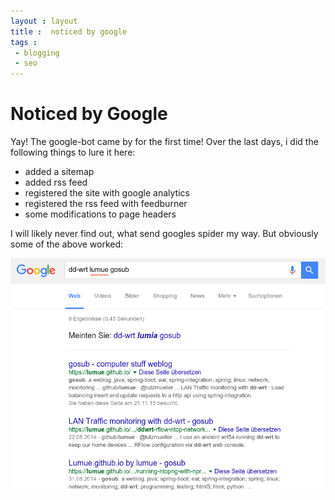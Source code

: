 ```yaml
---
layout : layout
title :  noticed by google
tags :
 - blogging
 - seo
---
```


# Noticed by Google

Yay! The google-bot came by for the first time! Over the last days, i did the following things to lure it here:

 * added a sitemap
 * added rss feed
 * registered the site with google analytics
 * registered the rss feed with feedburner
 * some modifications to page headers

I will likely never find out, what send googles spider my way. But obviously some of the above worked:

![i can find my blog on google :) ](/assets/noticed_by_google.png)


